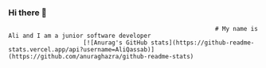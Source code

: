 ### Hi there 👋
                                                              # My name is Ali and I am a junior software developer
                         [![Anurag's GitHub stats](https://github-readme-stats.vercel.app/api?username=AliQassab)](https://github.com/anuraghazra/github-readme-stats)
<!--


Here are some ideas to get you started:

- 🔭 I’m currently working on ...
- 🌱 I’m currently learning ...
- 👯 I’m looking to collaborate on ...
- 🤔 I’m looking for help with ...
- 💬 Ask me about ...
- 📫 How to reach me: ...
- 😄 Pronouns: ...
- ⚡ Fun fact: ...
-->
